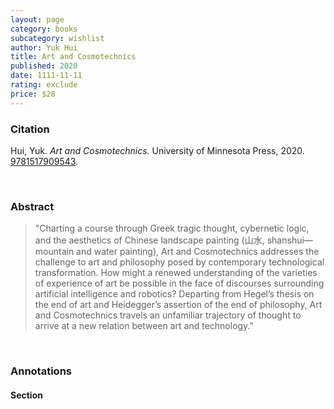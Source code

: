 ```yaml
---
layout: page
category: books
subcategory: wishlist
author: Yuk Hui
title: Art and Cosmotechnics
published: 2020
date: 1111-11-11
rating: exclude
price: $28
---
```


### Citation

Hui, Yuk. *Art and Cosmotechnics.* University of Minnesota Press, 2020. [9781517909543](https://www.upress.umn.edu/book-division/books/art-and-cosmotechnics).

<br>

### Abstract

> "Charting a course through Greek tragic thought, cybernetic logic, and the aesthetics of Chinese landscape painting (山水, shanshui— mountain and water painting), Art and Cosmotechnics addresses the challenge to art and philosophy posed by contemporary technological transformation. How might a renewed understanding of the varieties of experience of art be possible in the face of discourses surrounding artificial intelligence and robotics? Departing from Hegel’s thesis on the end of art and Heidegger’s assertion of the end of philosophy, Art and Cosmotechnics travels an unfamiliar trajectory of thought to arrive at a new relation between art and technology."

<br>

### Annotations

#### Section

<br>
